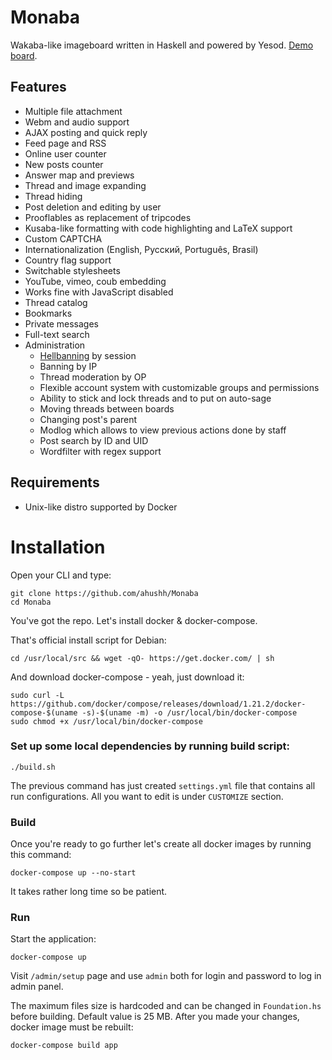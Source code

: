 Monaba
======

Wakaba-like imageboard written in Haskell and powered by Yesod. [Demo board](http://haibane.ru).

Features
------
* Multiple file attachment
* Webm and audio support
* AJAX posting and quick reply
* Feed page and RSS
* Online user counter
* New posts counter
* Answer map and previews
* Thread and image expanding
* Thread hiding
* Post deletion and editing by user
* Prooflables as replacement of tripcodes
* Kusaba-like formatting with code highlighting and LaTeX support
* Custom CAPTCHA
* Internationalization (English, Русский, Português, Brasil)
* Country flag support
* Switchable stylesheets
* YouTube, vimeo, coub embedding
* Works fine with JavaScript disabled
* Thread catalog
* Bookmarks
* Private messages
* Full-text search
* Administration
    - [Hellbanning](http://en.wikipedia.org/wiki/Hellbanning) by session
    - Banning by IP
    - Thread moderation by OP
    - Flexible account system with customizable groups and permissions
    - Ability to stick and lock threads and to put on auto-sage
    - Moving threads between boards
    - Changing post's parent
    - Modlog which allows to view previous actions done by staff
    - Post search by ID and UID
    - Wordfilter with regex support

Requirements
------
* Unix-like distro supported by Docker

Installation
======

Open your CLI and type:

    git clone https://github.com/ahushh/Monaba
    cd Monaba

You've got the repo. Let's install docker & docker-compose.

That's official install script for Debian:

    cd /usr/local/src && wget -qO- https://get.docker.com/ | sh

And download docker-compose - yeah, just download it:

    sudo curl -L https://github.com/docker/compose/releases/download/1.21.2/docker-compose-$(uname -s)-$(uname -m) -o /usr/local/bin/docker-compose
    sudo chmod +x /usr/local/bin/docker-compose

### Set up some local dependencies by running build script:

    ./build.sh

The previous command has just created `settings.yml` file that contains all run configurations. All you want to edit is under `CUSTOMIZE` section.

### Build

Once you're ready to go further let's create all docker images by running this command:

    docker-compose up --no-start

It takes rather long time so be patient.

### Run

Start the application:

    docker-compose up

Visit `/admin/setup` page and use `admin` both for login and password to log in admin panel.

The maximum files size is hardcoded and can be changed in `Foundation.hs` before building. Default value is 25 MB. After you made your changes, docker image must be rebuilt:

    docker-compose build app

